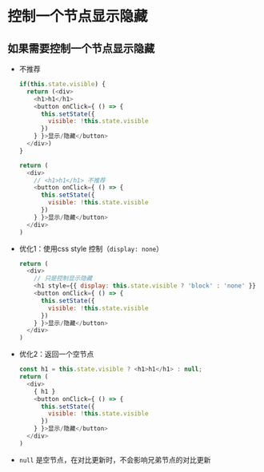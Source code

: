 # 控制一个节点显示隐藏

## 如果需要控制一个节点显示隐藏

- 不推荐

    ```js
    if(this.state.visible) {
      return (<div>
        <h1>h1</h1>
        <button onClick={ () => {
          this.setState({
            visible: !this.state.visible
          })
        } }>显示/隐藏</button>
      </div>)
    }

    return (
      <div>
        // <h1>h1</h1> 不推荐
        <button onClick={ () => {
          this.setState({
            visible: !this.state.visible
          })
        } }>显示/隐藏</button>
      </div>
    )
    ```

- 优化1：使用css style 控制（`display: none`）

    ```js
    return (
      <div>
        // 只是控制显示隐藏
        <h1 style={{ display: this.state.visible ? 'block' : 'none' }} >h1</h1>
        <button onClick={ () => {
          this.setState({
            visible: !this.state.visible
          })
        } }>显示/隐藏</button>
      </div>
    )
    ```

- 优化2：返回一个空节点

    ```js
    const h1 = this.state.visible ? <h1>h1</h1> : null;
    return (
      <div>
        { h1 }
        <button onClick={ () => {
          this.setState({
            visible: !this.state.visible
          })
        } }>显示/隐藏</button>
      </div>
    )
    ```

- `null` 是空节点，在对比更新时，不会影响兄弟节点的对比更新
